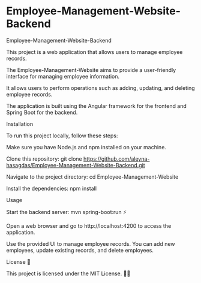 # Employee-Management-Website-Backend

Employee-Management-Website-Backend 

This project is a web application that allows users to manage employee records. 


The Employee-Management-Website aims to provide a user-friendly interface for managing employee information. 

It allows users to perform operations such as adding, updating, and deleting employee records.

The application is built using the Angular framework for the frontend and Spring Boot for the backend. 


Installation 

To run this project locally, follow these steps: 

Make sure you have Node.js and npm installed on your machine. 

Clone this repository: git clone https://github.com/aleyna-hasagdas/Employee-Management-Website-Backend.git 

Navigate to the project directory: cd Employee-Management-Website 

Install the dependencies: npm install 


Usage

Start the backend server: mvn spring-boot:run ⚡

Open a web browser and go to http://localhost:4200 to access the application. 

Use the provided UI to manage employee records. You can add new employees, update existing records, and delete employees. 


License 📜

This project is licensed under the MIT License. 📄✅

